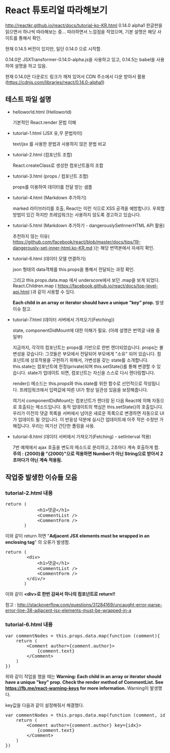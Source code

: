 # React 튜토리얼 따라해보기
http://reactkr.github.io/react/docs/tutorial-ko-KR.html
0.14.0 alpha1 한글판을 읽으면서 하나씩 따라해보는 중... 따라하면서 느낌점을 적었으며, 기본 설명은 해당 사이트를 통해서 확인.

현재 0.14.5 버전이 있지만, 일단 0.14.0 으로 시작함.

0.14.0은 JSXTransformer-0.14.0-alpha.js을 사용하고 있고, 0.14.5는 babel을 사용하여 설명을 하고 있음.

현재 0.14.0은 다운로드 링크가 깨져 있어서 CDN 주소에서 다운 받아서 활용 (https://cdnjs.com/libraries/react/0.14.0-alpha1)

## 테스트 파일 설명

- helloworld.html (Helloworld)

  기본적인 React.render 문법 이해

- tutorial-1.html (JSX 유,무 문법차이)

  text/jsx 를 사용한 문법과 사용하지 않은 문법 비교

- tutorial-2.html (컴포넌트 조합)

  React.createClass로 생성한 컴포넌트들의 조합

- tutorial-3.html (props / 컴포넌트 조합)

  props를 이용하여 데이터를 전달 받는 샘플

- tutorial-4.html (Markdown 추가하기)

  marked 라이브러리를 호출, React는 이런 식으로 XSS 공격을 예방합니다. 우회할 방법이 있긴 하지만 프레임워크는 사용하지 않도록 경고하고 있습니다.

- tutorial-5.html (Markdown 추가하기 - dangerouslySetInnerHTML API 활용)

  추천하지 않는 이유( https://github.com/facebook/react/blob/master/docs/tips/19-dangerously-set-inner-html.ko-KR.md )는 해당 번역본에서 자세히 확인.

- tutorial-6.html (데이터 모델 연결하기)

  json 형태의 data객체를 this.props을 통해서 전달되는 과정 확인.

  그리고 this.props.data.map 에서 underscore에서 보던 .map을 보게 되었다. React.Children.map ( https://facebook.github.io/react/docs/top-level-api.html )과 같이 사용할 수 있다.

  **Each child in an array or iterator should have a unique "key" prop.** 발생 이슈 참고.

- tutorial-7.html (데이터 서버에서 가져오기(Fetching))

  state, componentDidMount에 대한 이해가 필요. (아래 설명은 번역글 내용 중 일부)

  지금까지, 각각의 컴포넌트는 props를 기반으로 한번 렌더되었습니다. props는 불변성을 갖습니다: 그것들은 부모에서 전달되어 부모에게 "소유" 되어 있습니다. 컴포넌트에 상호작용을 구현하기 위해서, 가변성을 갖는 state를 소개합니다. this.state는 컴포넌트에 한정(private)되며 this.setState()를 통해 변경할 수 있습니다. state가 업데이트 되면, 컴포넌트는 자신을 스스로 다시 렌더링합니다.

  render() 메소드는 this.props와 this.state를 위한 함수로 선언적으로 작성됩니다. 프레임워크에서 입력값에 따른 UI가 항상 일관성 있음을 보장해줍니다.

  여기서 componentDidMount는 컴포넌트가 렌더링 된 다음 React에 의해 자동으로 호출되는 메소드입니다. 동적 업데이트의 핵심은 this.setState()의 호출입니다. 우리가 이전의 댓글 목록을 서버에서 넘어온 새로운 목록으로 변경하면 자동으로 UI가 업데이트 될 것입니다. 이 반응성 덕분에 실시간 업데이트에 아주 작은 수정만 가해집니다. 우리는 여기선 간단한 폴링을 사용.

- tutorial-8.html (데이터 서버에서 가져오기(Fetching) - setInterval 적용)

  7번 예제에서 ajax 호출을 변도의 메소드로 분리하고, 2초마다 계속 호출하게 함. **주의 : {2000}을 "{2000}"으로 적용하면 Number가 아닌 String으로 받아서 2초마다가 아닌 계속 적용됨.**



## 작업중 발생한 이슈들 모음

### tutorial-2.html 내용

<pre>
return (
            &lt;h1&gt;댓글&lt;/h1&gt;
            &lt;CommentList /&gt;
            &lt;CommentForm /&gt;
       )
</pre>
이와 같이 return 하면 "**Adjacent JSX elements must be wrapped in an enclosing tag**" 의 오류가 발생함.

<pre>
return (
        &lt;div&gt;
            &lt;h1&gt;댓글&lt;/h1&gt;
            &lt;CommentList /&gt;
            &lt;CommentForm /&gt;
        &lt;/div/&gt;
       )
</pre>
이와 같이 **&lt;div&gt;로 한번 감싸서 하나의 컴포넌트로 return!!**

참고 : http://stackoverflow.com/questions/31284169/uncaught-error-parse-error-line-38-adjacent-jsx-elements-must-be-wrapped-in-a

### tutorial-6.html 내용

<pre>
var commentNodes = this.props.data.map(function (comment){
    return (
        &lt;Comment author={comment.author}&gt;
            {comment.text}
        &lt;/Comment&gt;
    )
})
</pre>

위와 같이 작업을 했을 때는 **Warning: Each child in an array or iterator should have a unique "key" prop. Check the render method of CommentList. See https://fb.me/react-warning-keys for more information.** Warning이 발생했다.

key값을 다음과 같이 설정해줘서 해결했다.

<pre>
var commentNodes = this.props.data.map(function (comment, idx){
    return (
        &lt;Comment author={comment.author} key={idx}&gt;
            {comment.text}
        &lt;/Comment&gt;
    )
})
</pre>